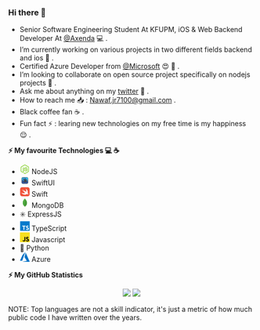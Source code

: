 ### Hi there 👋

<!-- **NawafSwe/NawafSwe** is a ✨ _special_ ✨ repository because its `README.md` (this file) appears on your GitHub profile. !-->
- Senior Software Engineering Student At KFUPM, iOS & Web Backend Developer At <a href="https://github.com/axenda">@Axenda</a> 💻 .
- I’m currently working on various projects in two different fields backend and ios 🔭 .
- Certified Azure Developer from <a href="https://github.com/microsoft">@Microsoft</a> 😍 🌱 .
- I’m looking to collaborate on open source project specifically on nodejs projects 👯 .
- Ask me about anything on my <a href="https://twitter.com/Nawaf_B_910">twitter</a> 💬 .
- How to reach me 📥 : Nawaf.jr7100@gmail.com .
- Black coffee fan ☕️ .
- Fun fact ⚡ : learing new technologies on my free time is my happiness 😌 .

<!--  Tech I use !-->
<b> ⚡️ My favourite Technologies 💻 ☕️</b>
<div>
  <ul>
    
<li><img height="20px" width="20px" src="Assessts/Nodejs.webp"/>   NodeJS</li>
<li><img height="20px" width="20px" src="Assessts/swiftui.png"/>  SwiftUI</li>
<li><img height="20px" width="20px" src="Assessts/swift.png"/>  Swift</li>
<li><img height="20px" width="20px" src="Assessts/mongdb.png"/>   MongoDB </li>
<li>✳️ ExpressJS</li>
<li><img height="20px" width="20px" src="Assessts/ts.png"/>  TypeScript</li>
<li><img height="20px" width="20px" src="Assessts/js.png"/>   Javascript</li>
<li>🐍    Python</li>
<li><img height="20px" width="20px" src="Assessts/azure-1.svg"/>  Azure</li>
  </ul>
</div>

<b>⚡ My GitHub Statistics</b>

<p align="center">
<img height="180em" src="https://mz-github-stats.vercel.app/api?username=NawafSwe&show_icons=true&hide_border=true&theme=radical"/>

<!-- Most Used Languages -->
<img height="180em" src="https://mz-github-stats.vercel.app/api/top-langs/?username=NawafSwe&show_icons=true&hide_border=true&layout=compact&langs_count=8&theme=radical"/>

<footer>NOTE: Top languages are not a skill indicator, it's just a metric of how much public code I have written over the years.</footer>

</p>
